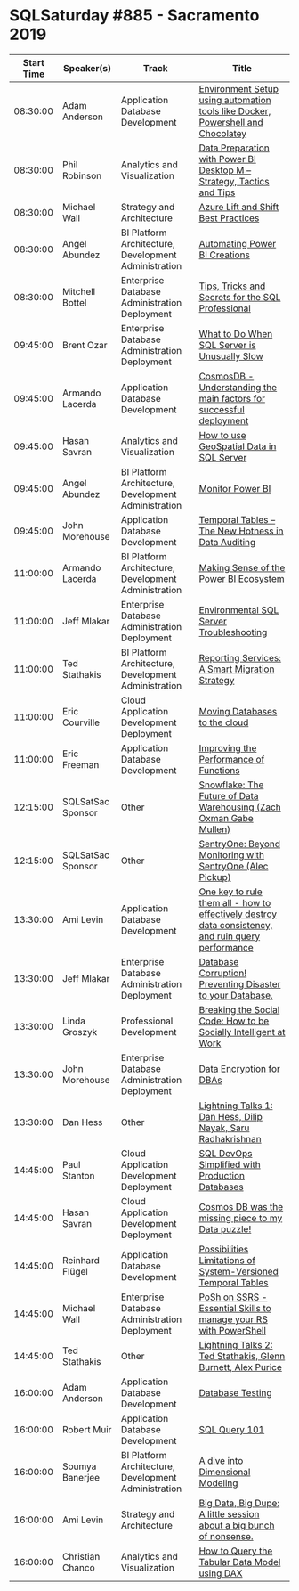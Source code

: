# SQLSaturday #885 - Sacramento 2019
Start Time|Speaker(s)|Track|Title
---|---|---|---
08:30:00|Adam Anderson|Application  Database Development|[Environment Setup using automation tools like Docker, Powershell and Chocolatey](93343.md)
08:30:00|Phil Robinson|Analytics and Visualization|[Data Preparation with Power BI Desktop  M – Strategy, Tactics and Tips](94078.md)
08:30:00|Michael Wall|Strategy and Architecture|[Azure Lift and Shift Best Practices](95165.md)
08:30:00|Angel Abundez|BI Platform Architecture, Development  Administration|[Automating Power BI Creations](96243.md)
08:30:00|Mitchell Bottel|Enterprise Database Administration  Deployment|[Tips, Tricks and Secrets for the SQL Professional](96489.md)
09:45:00|Brent Ozar|Enterprise Database Administration  Deployment|[What to Do When SQL Server is Unusually Slow](91070.md)
09:45:00|Armando Lacerda|Application  Database Development|[CosmosDB - Understanding the main factors for successful deployment](91079.md)
09:45:00|Hasan Savran|Analytics and Visualization|[How to use GeoSpatial Data in SQL Server](91558.md)
09:45:00|Angel Abundez|BI Platform Architecture, Development  Administration|[Monitor Power BI](96244.md)
09:45:00|John Morehouse|Application  Database Development|[Temporal Tables – The New Hotness in Data Auditing](96392.md)
11:00:00|Armando Lacerda|BI Platform Architecture, Development  Administration|[Making Sense of the Power BI Ecosystem](91077.md)
11:00:00|Jeff Mlakar|Enterprise Database Administration  Deployment|[Environmental SQL Server Troubleshooting](91160.md)
11:00:00|Ted Stathakis|BI Platform Architecture, Development  Administration|[Reporting Services: A Smart Migration Strategy](93885.md)
11:00:00|Eric Courville|Cloud Application Development  Deployment|[Moving Databases to the cloud](95990.md)
11:00:00|Eric Freeman|Application  Database Development|[Improving the Performance of Functions](96150.md)
12:15:00|SQLSatSac Sponsor|Other|[Snowflake: The Future of Data Warehousing (Zach Oxman  Gabe Mullen)](96879.md)
12:15:00|SQLSatSac Sponsor|Other|[SentryOne: Beyond Monitoring with SentryOne (Alec Pickup)](96880.md)
13:30:00|Ami Levin|Application  Database Development|[One key to rule them all - how to effectively destroy data consistency, and ruin query performance](91148.md)
13:30:00|Jeff Mlakar|Enterprise Database Administration  Deployment|[Database Corruption! Preventing Disaster to your Database.](91159.md)
13:30:00|Linda Groszyk|Professional Development|[Breaking the Social Code: How to be Socially Intelligent at Work](95453.md)
13:30:00|John Morehouse|Enterprise Database Administration  Deployment|[Data Encryption for DBAs](96394.md)
13:30:00|Dan Hess|Other|[Lightning Talks 1: Dan Hess, Dilip Nayak, Saru Radhakrishnan](96433.md)
14:45:00|Paul Stanton|Cloud Application Development  Deployment|[SQL DevOps Simplified with Production Databases](91063.md)
14:45:00|Hasan Savran|Cloud Application Development  Deployment|[Cosmos DB was the missing piece to my Data puzzle!](91557.md)
14:45:00|Reinhard Flügel|Application  Database Development|[Possibilities  Limitations of System-Versioned Temporal Tables](94997.md)
14:45:00|Michael Wall|Enterprise Database Administration  Deployment|[PoSh on SSRS - Essential Skills to manage your RS with PowerShell](95166.md)
14:45:00|Ted Stathakis|Other|[Lightning Talks 2: Ted Stathakis, Glenn Burnett, Alex Purice](96432.md)
16:00:00|Adam Anderson|Application  Database Development|[Database Testing](93345.md)
16:00:00|Robert Muir|Application  Database Development|[SQL Query 101](93561.md)
16:00:00|Soumya Banerjee|BI Platform Architecture, Development  Administration|[A dive into Dimensional Modeling](95457.md)
16:00:00|Ami Levin|Strategy and Architecture|[Big Data, Big Dupe: A little session about a big bunch of nonsense.](95511.md)
16:00:00|Christian Chanco|Analytics and Visualization|[How to Query the Tabular Data Model using DAX](96076.md)
